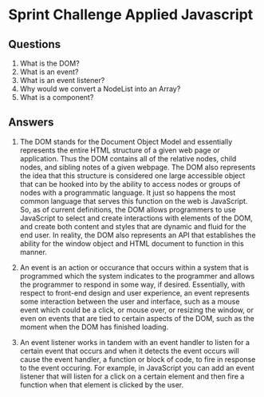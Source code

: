 # Sprint Challenge Applied Javascript

## Questions

1. What is the DOM?
2. What is an event?
3. What is an event listener?
4. Why would we convert a NodeList into an Array?
5. What is a component?

## Answers

1. The DOM stands for the Document Object Model and essentially represents the entire HTML structure of a given web page or application.  Thus the DOM contains all of the relative nodes, child nodes, and sibling notes of a given webpage.  The DOM also represents the idea that this structure is considered one large accessible object that can be hooked into by the ability to access nodes or groups of nodes with a programmatic language.  It just so happens the most common language that serves this function on the web is JavaScript.  So, as of current definitions, the DOM allows programmers to use JavaScript to select and create interactions with elements of the DOM, and create both content and styles that are dynamic and fluid for the end user. In reality, the DOM also represents an API that establishes the ability for the window object and HTML document to function in this manner.

2. An event is an action or occurance that occurs within a system that is programmed which the system indicates to the programmer and allows the programmer to respond in some way, if desired.  Essentially, with respect to front-end design and user experience, an event represents some interaction between the user and interface, such as a mouse event which could be a click, or mouse over, or resizing the window, or even on events that are tied to certain aspects of the DOM, such as the moment when the DOM has finished loading.

3. An event listener works in tandem with an event handler to listen for a certain event that occurs and when it detects the event occurs will cause the event handler, a function or block of code, to fire in response to the event occuring.  For example, in JavaScript you can add an event listener that will listen for a click on a certain element and then fire a function when that element is clicked by the user.